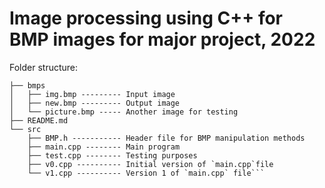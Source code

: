 # Image processing using C++ for BMP images for major project, 2022

Folder structure:

```.
├── bmps
│   ├── img.bmp --------- Input image
│   ├── new.bmp --------- Output image
│   └── picture.bmp ----- Another image for testing
├── README.md
└── src
    ├── BMP.h ----------- Header file for BMP manipulation methods
    ├── main.cpp -------- Main program
    ├── test.cpp -------- Testing purposes
    ├── v0.cpp ---------- Initial version of `main.cpp`file
    └── v1.cpp ---------- Version 1 of `main.cpp` file```
